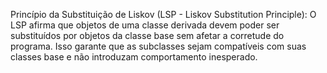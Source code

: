 Princípio da Substituição de Liskov (LSP - Liskov Substitution Principle): 
O LSP afirma que objetos de uma classe derivada devem poder ser substituídos por objetos da classe base sem afetar a corretude do programa. Isso garante que as subclasses sejam compatíveis com suas classes base e não introduzam comportamento inesperado.